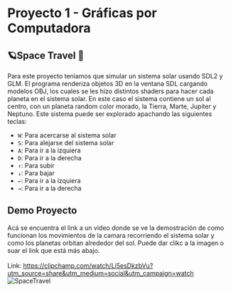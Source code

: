 # Proyecto 1 - Gráficas por Computadora
## 🪐Space Travel 💫
Para este proyecto teníamos que simular un sistema solar usando SDL2 y GLM. El programa renderiza objetos 3D en la ventana SDL cargando modelos OBJ, los cuales se les hizo distintos shaders para hacer cada planeta en el sistema solar. En este caso el sistema contiene un sol al centro, con un planeta random color morado, la Tierra, Marte, Jupiter y Neptuno. Este sistema puede ser explorado apachando las siguientes teclas:<br>
  - `W`: Para acercarse al sistema solar<br>
  - `S`: Para alejarse del sistema solar<br>
  - `A`: Para ir a la izquiera<br>
  - `D`: Para ir a la derecha<br>
  - `↑`: Para subir<br>
  - `↓`: Para bajar<br>
  - `←`: Para ir a la izquiera<br>
  - `→`: Para ir a la derecha<br>

## Demo Proyecto
Acá se encuentra el link a un video donde se ve la demostración de como funcionan los movimientos de la camara recorriendo el sistema solar y como los planetas orbitan alrededor del sol. Puede dar clikc a la imagen o suar el link que está más abajo.<br><br>
Link: https://clipchamp.com/watch/Li5esDkzbVu?utm_source=share&utm_medium=social&utm_campaign=watch<br>
![SpaceTravel](https://github.com/LINDAINES213/Proyecto1_Graficas/assets/77686175/e9f0aeea-d1ba-4e52-a8af-4bc5c003cdc0)
